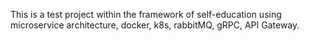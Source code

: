 This is a test project within the framework of self-education using microservice architecture, docker, k8s, rabbitMQ, gRPC, API Gateway.